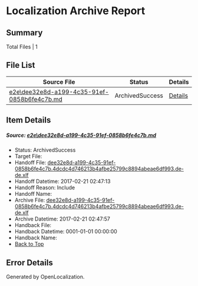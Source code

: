 # <a name='report-top'></a> Localization Archive Report

## Summary
 Total Files | 1

## File List
 Source File | Status | Details 
 ----------- | ------ | ------- 
 [e2e\dee32e8d-a199-4c35-91ef-0858b6fe4c7b.md](https://github.com/OpenLocalizationTestOrg/ol-test4/blob/df8ee7e1de5b07ba6984531e00c6a218c3de2fa3/e2e/dee32e8d-a199-4c35-91ef-0858b6fe4c7b.md) | ArchivedSuccess | [Details](#39de42596c344f5ae6c73e62689d71d32b91c04f6)

## Item Details
##### <a name='39de42596c344f5ae6c73e62689d71d32b91c04f6'></a> Source: [e2e\dee32e8d-a199-4c35-91ef-0858b6fe4c7b.md](https://github.com/OpenLocalizationTestOrg/ol-test4/blob/df8ee7e1de5b07ba6984531e00c6a218c3de2fa3/e2e/dee32e8d-a199-4c35-91ef-0858b6fe4c7b.md)
* Status: ArchivedSuccess
* Target File: 
* Handoff File: [dee32e8d-a199-4c35-91ef-0858b6fe4c7b.4dcdc4d746213b4afbe25799c8894abeae6df993.de-de.xlf](https://github.com/OpenLocalizationTestOrg/ol-test4-handoff/blob/96fd169cd4769b7cdacfe5edec3c8374a3670267/ol-handoff/OpenLocalizationTestOrg/ol-test4-dede/xinjiang/ht/dee32e8d-a199-4c35-91ef-0858b6fe4c7b.4dcdc4d746213b4afbe25799c8894abeae6df993.de-de.xlf)
* Handoff Datetime: 2017-02-21 02:47:13
* Handoff Reason: Include
* Handoff Name: 
* Archive File: [dee32e8d-a199-4c35-91ef-0858b6fe4c7b.4dcdc4d746213b4afbe25799c8894abeae6df993.de-de.xlf](https://github.com/OpenLocalizationTestOrg/ol-test4-handoff/blob/ce5e0b591a80ba16e8f602f9d80c9787f5b43d1e/ol-archive/OpenLocalizationTestOrg/ol-test4-dede/xinjiang/ht/dee32e8d-a199-4c35-91ef-0858b6fe4c7b.4dcdc4d746213b4afbe25799c8894abeae6df993.de-de.xlf)
* Archive Datetime: 2017-02-21 02:47:57
* Handback File: 
* Handback Datetime: 0001-01-01 00:00:00
* Handback Name: 
* [Back to Top](#report-top)


## Error Details

Generated by OpenLocalization.
